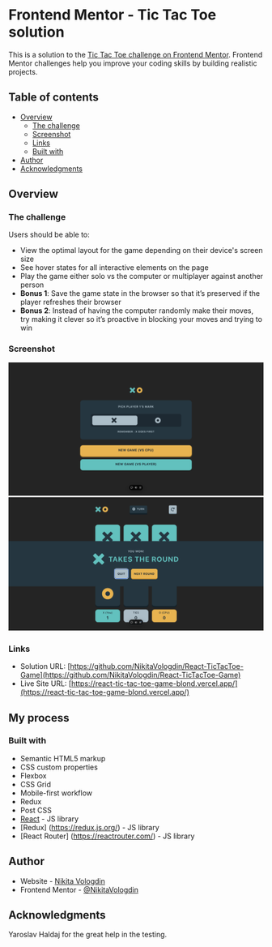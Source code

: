 # Frontend Mentor - Tic Tac Toe solution

This is a solution to the [Tic Tac Toe challenge on Frontend Mentor](https://www.frontendmentor.io/challenges/tic-tac-toe-game-Re7ZF_E2v). Frontend Mentor challenges help you improve your coding skills by building realistic projects.

## Table of contents

- [Overview](#overview)
  - [The challenge](#the-challenge)
  - [Screenshot](#screenshot)
  - [Links](#links)
  - [Built with](#built-with)
- [Author](#author)
- [Acknowledgments](#acknowledgments)

## Overview

### The challenge

Users should be able to:

- View the optimal layout for the game depending on their device's screen size
- See hover states for all interactive elements on the page
- Play the game either solo vs the computer or multiplayer against another person
- **Bonus 1**: Save the game state in the browser so that it’s preserved if the player refreshes their browser
- **Bonus 2**: Instead of having the computer randomly make their moves, try making it clever so it’s proactive in blocking your moves and trying to win

### Screenshot

![Shows apps menu](./screenshots/screenshot1.png)
![Shows game layout and the X mark winner state](./screenshots/screenshot2.png)

### Links

- Solution URL: [https://github.com/NikitaVologdin/React-TicTacToe-Game](https://github.com/NikitaVologdin/React-TicTacToe-Game)
- Live Site URL: [https://react-tic-tac-toe-game-blond.vercel.app/](https://react-tic-tac-toe-game-blond.vercel.app/)

## My process

### Built with

- Semantic HTML5 markup
- CSS custom properties
- Flexbox
- CSS Grid
- Mobile-first workflow
- Redux
- Post CSS
- [React](https://reactjs.org/) - JS library
- [Redux] (https://redux.js.org/) - JS library
- [React Router] (https://reactrouter.com/) - JS library

## Author

- Website - [Nikita Vologdin](https://vologdin.eu/portfolio)
- Frontend Mentor - [@NikitaVologdin](https://www.frontendmentor.io/profile/NikitaVologdin)

## Acknowledgments

Yaroslav Haldaj for the great help in the testing.
